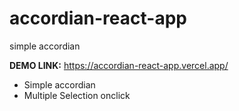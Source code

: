 # accordian-react-app

simple accordian


**DEMO LINK:** https://accordian-react-app.vercel.app/

- Simple accordian
- Multiple Selection onclick